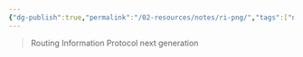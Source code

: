 ```yaml
---
{"dg-publish":true,"permalink":"/02-resources/notes/ri-png/","tags":["netzwerk/protocol"],"noteIcon":"","updated":"2025-08-26T16:35:07.000+02:00"}
---
```


> Routing Information Protocol next generation